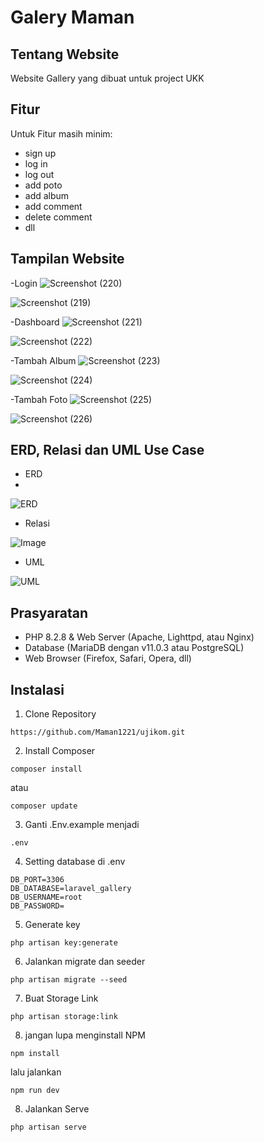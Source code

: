 
# Galery Maman


## Tentang Website

Website Gallery yang dibuat untuk project UKK

## Fitur

Untuk Fitur masih minim:
- sign up
- log in
- log out
- add poto
- add album
- add comment
- delete comment
- dll

## Tampilan Website

-Login
![Screenshot (220)](https://github.com/Maman1221/ujikom/assets/140770094/3a86473a-1084-46a0-ab59-65629ec2f7a5)

![Screenshot (219)](https://github.com/Maman1221/ujikom/assets/140770094/3e2e4bd7-c1ea-4873-b428-ba926ba28692)

-Dashboard
![Screenshot (221)](https://github.com/Maman1221/ujikom/assets/140770094/478e248b-e369-4ed8-8d95-aacf901bd0a1)

![Screenshot (222)](https://github.com/Maman1221/ujikom/assets/140770094/4d790ff1-17b4-4969-9aa2-c90ac9359e0a)

-Tambah Album
![Screenshot (223)](https://github.com/Maman1221/ujikom/assets/140770094/6d3e29fb-ce0c-4906-82b9-7cec0a971387)

![Screenshot (224)](https://github.com/Maman1221/ujikom/assets/140770094/ac37afbb-3db3-43c3-bc19-86b61b3279f1)

-Tambah Foto
![Screenshot (225)](https://github.com/Maman1221/ujikom/assets/140770094/50f72d9c-eaf0-4088-a3f1-5431d6541de1)

![Screenshot (226)](https://github.com/Maman1221/ujikom/assets/140770094/a00ec446-a84e-4037-b901-146e746f6ce3)

## ERD, Relasi dan UML Use Case

- ERD
- 
![ERD](https://github.com/Maman1221/ujikom/assets/140770094/1771c6c9-274a-42e2-94d2-fe1d78e6914a)

- Relasi

![Image](https://github.com/Maman1221/ujikom/assets/140770094/7f490808-024b-4676-ac50-0cd7b07de162)

- UML

![UML](https://github.com/Maman1221/ujikom/assets/140770094/f756209b-8ea8-4f45-82fa-c91c010234ae)


## Prasyaratan

- PHP 8.2.8 & Web Server (Apache, Lighttpd, atau Nginx)
- Database (MariaDB dengan v11.0.3 atau PostgreSQL)
- Web Browser (Firefox, Safari, Opera, dll)

## Instalasi
1. Clone Repository
```
https://github.com/Maman1221/ujikom.git
```

2. Install Composer
```
composer install
```
atau
```
composer update
```

3. Ganti .Env.example menjadi 
```
.env
```

4. Setting database di .env
```
DB_PORT=3306
DB_DATABASE=laravel_gallery
DB_USERNAME=root
DB_PASSWORD=
```

5. Generate key
```
php artisan key:generate
```

6. Jalankan migrate dan seeder
```
php artisan migrate --seed
```

7. Buat Storage Link
```
php artisan storage:link
```

8. jangan lupa menginstall NPM
```
npm install
```
lalu jalankan
```
npm run dev
```

8. Jalankan Serve
```
php artisan serve
```
